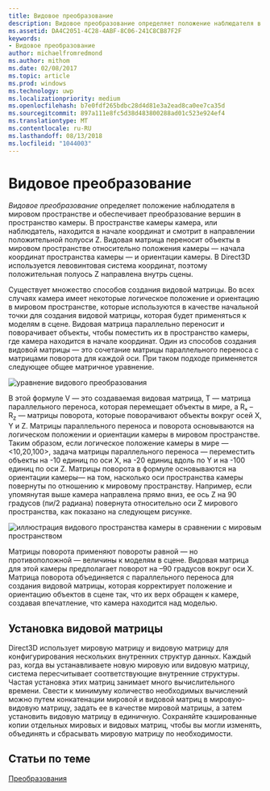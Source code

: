```yaml
---
title: Видовое преобразование
description: Видовое преобразование определяет положение наблюдателя в мировом пространстве и обеспечивает преобразование вершин в пространство камеры.
ms.assetid: DA4C2051-4C28-4ABF-8C06-241C8CB87F2F
keywords:
- Видовое преобразование
author: michaelfromredmond
ms.author: mithom
ms.date: 02/08/2017
ms.topic: article
ms.prod: windows
ms.technology: uwp
ms.localizationpriority: medium
ms.openlocfilehash: b7e0fdf265bdbc28d4d81e3a2ead8ca0ee7ca35d
ms.sourcegitcommit: 897a111e8fc5d38d483800288ad01c523e924ef4
ms.translationtype: MT
ms.contentlocale: ru-RU
ms.lasthandoff: 08/13/2018
ms.locfileid: "1044003"
---
```

# <a name="view-transform"></a>Видовое преобразование


*Видовое преобразование* определяет положение наблюдателя в мировом пространстве и обеспечивает преобразование вершин в пространство камеры. В пространстве камеры камера, или наблюдатель, находится в начале координат и смотрит в направлении положительной полуоси Z. Видовая матрица переносит объекты в мировом пространстве относительно положения камеры — начала координат пространства камеры — и ориентации камеры. В Direct3D используется левовинтовая система координат, поэтому положительная полуось Z направлена внутрь сцены.

Существует множество способов создания видовой матрицы. Во всех случаях камера имеет некоторые логическое положение и ориентацию в мировом пространстве, которые используются в качестве начальной точки для создания видовой матрицы, которая будет применяться к моделям в сцене. Видовая матрица параллельно переносит и поворачивает объекты, чтобы поместить их в пространство камеры, где камера находится в начале координат. Один из способов создания видовой матрицы — это сочетание матрицы параллельного переноса с матрицами поворота для каждой оси. При таком подходе применяется следующее общее матричное уравнение.

![уравнение видового преобразования](images/viewtran.png)

В этой формуле V — это создаваемая видовая матрица, T — матрица параллельного переноса, которая перемещает объекты в мире, а Rₓ – R<sub>z</sub> — матрицы поворота, которые поворачивают объекты вокруг осей X, Y и Z. Матрицы параллельного переноса и поворота основываются на логическом положении и ориентации камеры в мировом пространстве. Таким образом, если логическое положение камеры в мире — &lt;10,20,100&gt;, задача матрицы параллельного переноса — переместить объекты на -10 единиц по оси X, на -20 единиц вдоль по Y и на -100 единиц по оси Z. Матрицы поворота в формуле основываются на ориентации камеры— на том, насколько оси пространства камеры повернуты по отношению к мировому пространству. Например, если упомянутая выше камера направлена прямо вниз, ее ось Z на 90 градусов (пи/2 радиана) повернута относительно оси Z мирового пространства, как показано на следующем рисунке.

![иллюстрация видового пространства камеры в сравнении с мировым пространством](images/camtop.png)

Матрицы поворота применяют повороты равной — но противоположной — величины к моделям в сцене. Видовая матрица для этой камеры предполагает поворот на –90 градусов вокруг оси X. Матрица поворота объединяется с параллельного переноса для создания видовой матрицы, которая корректирует положение и ориентацию объектов в сцене так, что их верх обращен к камере, создавая впечатление, что камера находится над моделью.

## <a name="span-idsettingupaviewmatrixspanspan-idsettingupaviewmatrixspanspan-idsettingupaviewmatrixspansetting-up-a-view-matrix"></a><span id="Setting_Up_a_View_Matrix"></span><span id="setting_up_a_view_matrix"></span><span id="SETTING_UP_A_VIEW_MATRIX"></span>Установка видовой матрицы


Direct3D использует мировую матрицу и видовую матрицу для конфигурирования нескольких внутренних структур данных. Каждый раз, когда вы устанавливаете новую мировую или видовую матрицу, система пересчитывает соответствующие внутренние структуры. Частая установка этих матриц занимает много вычислительного времени. Свести к минимуму количество необходимых вычислений можно путем конкатенации мировой и видовой матриц в мировую-видовую матрицу, задать ее в качестве мировой матрицы, а затем установить видовую матрицу в единичную. Сохраняйте кэшированные копии отдельных мировых и видовых матриц, чтобы вы могли изменять, объединять и сбрасывать мировую матрицу по необходимости.

## <a name="span-idrelated-topicsspanrelated-topics"></a><span id="related-topics"></span>Статьи по теме


[Преобразования](transforms.md)

 

 




